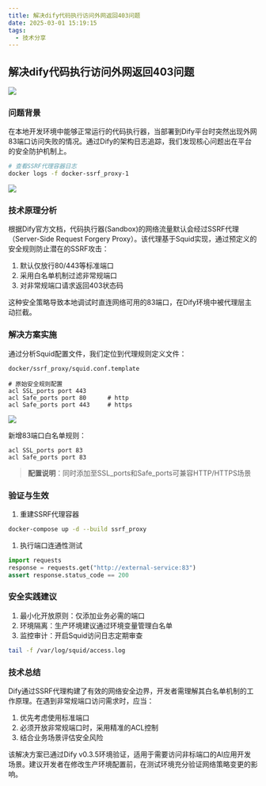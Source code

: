 ```yaml
---
title: 解决dify代码执行访问外网返回403问题
date: 2025-03-01 15:19:15
tags:
  - 技术分享
---
```



## 解决dify代码执行访问外网返回403问题
![](https://pan.nmccl.cn.eu.org:5245/d/ali/pico/屏幕截图%202025-03-01%20152342.png)


### 问题背景
在本地开发环境中能够正常运行的代码执行器，当部署到Dify平台时突然出现外网83端口访问失败的情况。通过Dify的架构日志追踪，我们发现核心问题出在平台的安全防护机制上。

```bash
# 查看SSRF代理容器日志
docker logs -f docker-ssrf_proxy-1
```

![](https://pan.nmccl.cn.eu.org:5245/d/ali/pico/屏幕截图%202025-03-01%20152557.png)

### 技术原理分析
根据Dify官方文档，代码执行器(Sandbox)的网络流量默认会经过SSRF代理（Server-Side Request Forgery Proxy）。该代理基于Squid实现，通过预定义的安全规则防止潜在的SSRF攻击：

1. 默认仅放行80/443等标准端口
2. 采用白名单机制过滤非常规端口
3. 对非常规端口请求返回403状态码

这种安全策略导致本地调试时直连网络可用的83端口，在Dify环境中被代理层主动拦截。

### 解决方案实施
通过分析Squid配置文件，我们定位到代理规则定义文件：

`docker/ssrf_proxy/squid.conf.template`

```squid
# 原始安全规则配置
acl SSL_ports port 443
acl Safe_ports port 80      # http
acl Safe_ports port 443     # https
```

![](https://pan.nmccl.cn.eu.org:5245/d/ali/pico/屏幕截图%202025-03-01%20153245.png)

新增83端口白名单规则：

```squid
acl SSL_ports port 83
acl Safe_ports port 83
```

> **配置说明**：同时添加至SSL_ports和Safe_ports可兼容HTTP/HTTPS场景

### 验证与生效
1. 重建SSRF代理容器
```bash
docker-compose up -d --build ssrf_proxy
```
1. 执行端口连通性测试
```python
import requests
response = requests.get("http://external-service:83")
assert response.status_code == 200
```

### 安全实践建议
1. 最小化开放原则：仅添加业务必需的端口
2. 环境隔离：生产环境建议通过环境变量管理白名单
3. 监控审计：开启Squid访问日志定期审查
```bash
tail -f /var/log/squid/access.log
```

### 技术总结
Dify通过SSRF代理构建了有效的网络安全边界，开发者需理解其白名单机制的工作原理。在遇到非常规端口访问需求时，应当：

1. 优先考虑使用标准端口
2. 必须开放非常规端口时，采用精准的ACL控制
3. 结合业务场景评估安全风险

该解决方案已通过Dify v0.3.5环境验证，适用于需要访问非标端口的AI应用开发场景。建议开发者在修改生产环境配置前，在测试环境充分验证网络策略变更的影响。